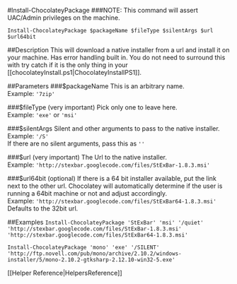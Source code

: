 #Install-ChocolateyPackage
###NOTE: This command will assert UAC/Admin privileges on the machine.  

`Install-ChocolateyPackage $packageName $fileType $silentArgs $url $url64bit`  
  
##Description
This will download a native installer from a url and install it on your machine. Has error handling built in. You do not need to surround this with try catch if it is the only thing in your [[chocolateyInstall.ps1|ChocolateyInstallPS1]].  

##Parameters
###$packageName
This is an arbitrary name.  
Example: `'7zip'`  
  
###$fileType (very important)
Pick only  one to leave here.  
Example: `'exe'` or `'msi'`  
  
###$silentArgs
Silent and other arguments to pass to the native installer.  
Example: `'/S'`  
If there are no silent arguments, pass this as `''`  
  
###$url (very important)
The Url to the native installer.  
Example: `'http://stexbar.googlecode.com/files/StExBar-1.8.3.msi'`  
  
###$url64bit (optional)
If there is a 64 bit installer available, put the link next to the other url. Chocolatey will automatically determine if the user is running a 64bit machine or not and adjust accordingly.  
Example: `'http://stexbar.googlecode.com/files/StExBar64-1.8.3.msi'`  
Defaults to the 32bit url.  

##Examples
`Install-ChocolateyPackage 'StExBar' 'msi' '/quiet' 'http://stexbar.googlecode.com/files/StExBar-1.8.3.msi' 'http://stexbar.googlecode.com/files/StExBar64-1.8.3.msi'`  
  
`Install-ChocolateyPackage 'mono' 'exe' '/SILENT' 'http://ftp.novell.com/pub/mono/archive/2.10.2/windows-installer/5/mono-2.10.2-gtksharp-2.12.10-win32-5.exe'`  
  
[[Helper Reference|HelpersReference]]